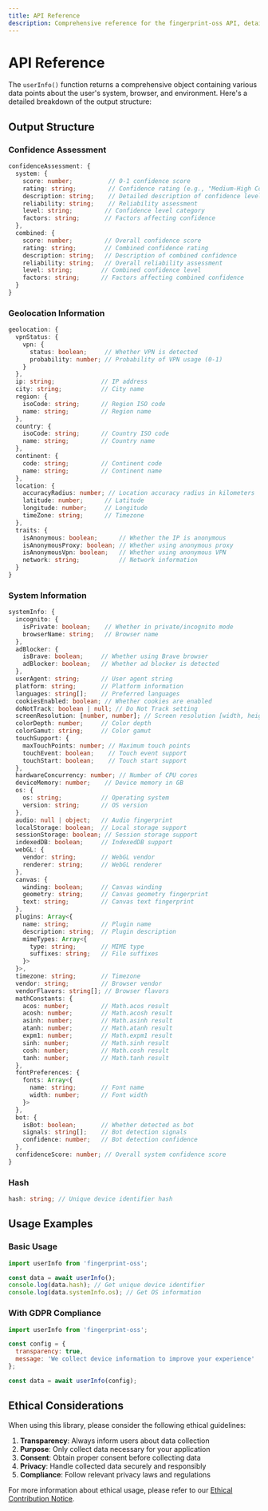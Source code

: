 ```yaml
---
title: API Reference
description: Comprehensive reference for the fingerprint-oss API, detailing the output structure, usage examples, and ethical considerations.
---
```


# API Reference

The `userInfo()` function returns a comprehensive object containing various data points about the user's system, browser, and environment. Here's a detailed breakdown of the output structure:

## Output Structure

### Confidence Assessment

```typescript
confidenceAssessment: {
  system: {
    score: number;          // 0-1 confidence score
    rating: string;         // Confidence rating (e.g., "Medium-High Confidence")
    description: string;    // Detailed description of confidence level
    reliability: string;    // Reliability assessment
    level: string;         // Confidence level category
    factors: string;       // Factors affecting confidence
  },
  combined: {
    score: number;         // Overall confidence score
    rating: string;        // Combined confidence rating
    description: string;   // Description of combined confidence
    reliability: string;   // Overall reliability assessment
    level: string;        // Combined confidence level
    factors: string;      // Factors affecting combined confidence
  }
}
```

### Geolocation Information

```typescript
geolocation: {
  vpnStatus: {
    vpn: {
      status: boolean;     // Whether VPN is detected
      probability: number; // Probability of VPN usage (0-1)
    }
  },
  ip: string;             // IP address
  city: string;           // City name
  region: {
    isoCode: string;      // Region ISO code
    name: string;         // Region name
  },
  country: {
    isoCode: string;      // Country ISO code
    name: string;         // Country name
  },
  continent: {
    code: string;         // Continent code
    name: string;         // Continent name
  },
  location: {
    accuracyRadius: number; // Location accuracy radius in kilometers
    latitude: number;      // Latitude
    longitude: number;     // Longitude
    timeZone: string;      // Timezone
  },
  traits: {
    isAnonymous: boolean;      // Whether the IP is anonymous
    isAnonymousProxy: boolean; // Whether using anonymous proxy
    isAnonymousVpn: boolean;   // Whether using anonymous VPN
    network: string;           // Network information
  }
}
```

### System Information

```typescript
systemInfo: {
  incognito: {
    isPrivate: boolean;    // Whether in private/incognito mode
    browserName: string;   // Browser name
  },
  adBlocker: {
    isBrave: boolean;     // Whether using Brave browser
    adBlocker: boolean;   // Whether ad blocker is detected
  },
  userAgent: string;      // User agent string
  platform: string;       // Platform information
  languages: string[];    // Preferred languages
  cookiesEnabled: boolean; // Whether cookies are enabled
  doNotTrack: boolean | null; // Do Not Track setting
  screenResolution: [number, number]; // Screen resolution [width, height]
  colorDepth: number;     // Color depth
  colorGamut: string;     // Color gamut
  touchSupport: {
    maxTouchPoints: number; // Maximum touch points
    touchEvent: boolean;    // Touch event support
    touchStart: boolean;    // Touch start support
  },
  hardwareConcurrency: number; // Number of CPU cores
  deviceMemory: number;    // Device memory in GB
  os: {
    os: string;           // Operating system
    version: string;      // OS version
  },
  audio: null | object;   // Audio fingerprint
  localStorage: boolean;  // Local storage support
  sessionStorage: boolean; // Session storage support
  indexedDB: boolean;     // IndexedDB support
  webGL: {
    vendor: string;       // WebGL vendor
    renderer: string;     // WebGL renderer
  },
  canvas: {
    winding: boolean;     // Canvas winding
    geometry: string;     // Canvas geometry fingerprint
    text: string;         // Canvas text fingerprint
  },
  plugins: Array<{
    name: string;         // Plugin name
    description: string;  // Plugin description
    mimeTypes: Array<{
      type: string;       // MIME type
      suffixes: string;   // File suffixes
    }>
  }>,
  timezone: string;       // Timezone
  vendor: string;         // Browser vendor
  vendorFlavors: string[]; // Browser flavors
  mathConstants: {
    acos: number;         // Math.acos result
    acosh: number;        // Math.acosh result
    asinh: number;        // Math.asinh result
    atanh: number;        // Math.atanh result
    expm1: number;        // Math.expm1 result
    sinh: number;         // Math.sinh result
    cosh: number;         // Math.cosh result
    tanh: number;         // Math.tanh result
  },
  fontPreferences: {
    fonts: Array<{
      name: string;       // Font name
      width: number;      // Font width
    }>
  },
  bot: {
    isBot: boolean;       // Whether detected as bot
    signals: string[];    // Bot detection signals
    confidence: number;   // Bot detection confidence
  },
  confidenceScore: number; // Overall system confidence score
}
```

### Hash

```typescript
hash: string; // Unique device identifier hash
```

## Usage Examples

### Basic Usage

```javascript
import userInfo from 'fingerprint-oss';

const data = await userInfo();
console.log(data.hash); // Get unique device identifier
console.log(data.systemInfo.os); // Get OS information
```

### With GDPR Compliance

```javascript
import userInfo from 'fingerprint-oss';

const config = {
  transparency: true,
  message: 'We collect device information to improve your experience'
};

const data = await userInfo(config);
```

## Ethical Considerations

When using this library, please consider the following ethical guidelines:

1.  **Transparency**: Always inform users about data collection
2.  **Purpose**: Only collect data necessary for your application
3.  **Consent**: Obtain proper consent before collecting data
4.  **Privacy**: Handle collected data securely and responsibly
5.  **Compliance**: Follow relevant privacy laws and regulations

For more information about ethical usage, please refer to our [Ethical Contribution Notice](https://github.com/IntegerAlex/fingerprint-oss/blob/main/NOTICE.md).
